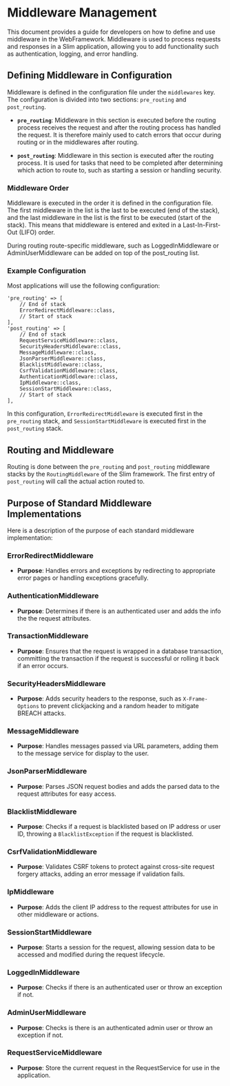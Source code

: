 # Middleware Management

This document provides a guide for developers on how to define and use middleware in the WebFramework. Middleware is used to process requests and responses in a Slim application, allowing you to add functionality such as authentication, logging, and error handling.

## Defining Middleware in Configuration

Middleware is defined in the configuration file under the `middlewares` key. The configuration is divided into two sections: `pre_routing` and `post_routing`.

- **`pre_routing`**: Middleware in this section is executed before the routing process receives the request and after the routing process has handled the request. It is therefore mainly used to catch errors that occur during routing or in the middlewares after routing.

- **`post_routing`**: Middleware in this section is executed after the routing process. It is used for tasks that need to be completed after determining which action to route to, such as starting a session or handling security.

### Middleware Order

Middleware is executed in the order it is defined in the configuration file. The first middleware in the list is the last to be executed (end of the stack), and the last middleware in the list is the first to be executed (start of the stack). This means that middleware is entered and exited in a Last-In-First-Out (LIFO) order.

During routing route-specific middleware, such as LoggedInMiddleware or AdminUserMiddleware can be added on top of the post_routing list.

### Example Configuration

Most applications will use the following configuration:

~~~
'pre_routing' => [
    // End of stack
    ErrorRedirectMiddleware::class,
    // Start of stack
],
'post_routing' => [
    // End of stack
    RequestServiceMiddleware::class,
    SecurityHeadersMiddleware::class,
    MessageMiddleware::class,
    JsonParserMiddleware::class,
    BlacklistMiddleware::class,
    CsrfValidationMiddleware::class,
    AuthenticationMiddleware::class,
    IpMiddleware::class,
    SessionStartMiddleware::class,
    // Start of stack
],
~~~

In this configuration, `ErrorRedirectMiddleware` is executed first in the `pre_routing` stack, and `SessionStartMiddleware` is executed first in the `post_routing` stack.

## Routing and Middleware

Routing is done between the `pre_routing` and `post_routing` middleware stacks by the `RoutingMiddleware` of the Slim framework. The first entry of `post_routing` will call the actual action routed to.

## Purpose of Standard Middleware Implementations

Here is a description of the purpose of each standard middleware implementation:

### ErrorRedirectMiddleware

- **Purpose**: Handles errors and exceptions by redirecting to appropriate error pages or handling exceptions gracefully.

### AuthenticationMiddleware

- **Purpose**: Determines if there is an authenticated user and adds the info the the request attributes.

### TransactionMiddleware

- **Purpose**: Ensures that the request is wrapped in a database transaction, committing the transaction if the request is successful or rolling it back if an error occurs.

### SecurityHeadersMiddleware

- **Purpose**: Adds security headers to the response, such as `X-Frame-Options` to prevent clickjacking and a random header to mitigate BREACH attacks.

### MessageMiddleware

- **Purpose**: Handles messages passed via URL parameters, adding them to the message service for display to the user.

### JsonParserMiddleware

- **Purpose**: Parses JSON request bodies and adds the parsed data to the request attributes for easy access.

### BlacklistMiddleware

- **Purpose**: Checks if a request is blacklisted based on IP address or user ID, throwing a `BlacklistException` if the request is blacklisted.

### CsrfValidationMiddleware

- **Purpose**: Validates CSRF tokens to protect against cross-site request forgery attacks, adding an error message if validation fails.

### IpMiddleware

- **Purpose**: Adds the client IP address to the request attributes for use in other middleware or actions.

### SessionStartMiddleware

- **Purpose**: Starts a session for the request, allowing session data to be accessed and modified during the request lifecycle.

### LoggedInMiddleware

- **Purpose**: Checks if there is an authenticated user or throw an exception if not.

### AdminUserMiddleware

- **Purpose**: Checks is there is an authenticated admin user or throw an exception if not.

### RequestServiceMiddleware

- **Purpose**: Store the current request in the RequestService for use in the application.